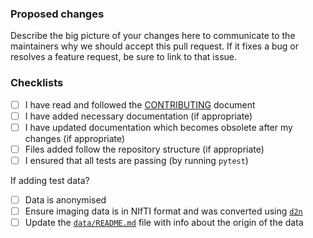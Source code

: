 ### Proposed changes

Describe the big picture of your changes here to communicate to the maintainers why we should accept this pull request. If it fixes a bug or resolves a feature request, be sure to link to that issue.

### Checklists

- [ ] I have read and followed the [CONTRIBUTING](.github/CONTRIBUTING.md) document
- [ ] I have added necessary documentation (if appropriate)
- [ ] I have updated documentation which becomes obsolete after my changes (if appropriate)
- [ ] Files added follow the repository structure (if appropriate)
- [ ] I ensured that all tests are passing (by running `pytest`)

If adding test data?
- [ ] Data is anonymised
- [ ] Ensure imaging data is in NIfTI format and was converted using [`d2n`](https://github.com/UKRIN-MAPS/d2n)
- [ ] Update the [`data/README.md`](data/README.md) file with info about the origin of the data
